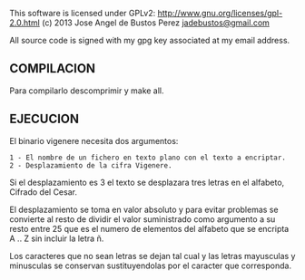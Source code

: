 This software is licensed under GPLv2: http://www.gnu.org/licenses/gpl-2.0.html
  (c) 2013 Jose Angel de Bustos Perez <jadebustos@gmail.com>

All source code is signed with my gpg key associated at my email address.

COMPILACION
-------------

Para compilarlo descomprimir y make all.


EJECUCION
---------

El binario vigenere necesita dos argumentos:

	1 - El nombre de un fichero en texto plano con el texto a encriptar.
	2 - Desplazamiento de la cifra Vigenere.

Si el desplazamiento es 3 el texto se desplazara tres letras en el alfabeto, Cifrado del Cesar.

El desplazamiento se toma en valor absoluto y para evitar problemas se convierte al resto de dividir
el valor suministrado como argumento a su resto entre 25 que es el numero de elementos del alfabeto
que se encripta A .. Z sin incluir la letra ñ.

Los caracteres que no sean letras se dejan tal cual y las letras mayusculas y minusculas se conservan
sustituyendolas por el caracter que corresponda.

